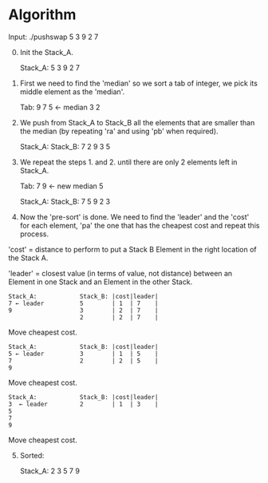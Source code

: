 # Algorithm

Input:
    ./pushswap 5 3 9 2 7

0. Init the Stack_A.

    Stack_A:
    5
    3
    9
    2
    7

1. First we need to find the 'median' so we sort a tab of integer, we
pick its middle element as the 'median'.

    Tab:
    9
    7
    5  ← median
    3
    2

2. We push from Stack_A to Stack_B all the elements that are smaller
than the median (by repeating 'ra' and using 'pb' when required).

    Stack_A:            Stack_B:
    7                   2
    9                   3
    5

3. We repeat the steps 1. and 2. until there are only 2 elements left in Stack_A.

    Tab:
    7
    9  ← new median
    5

    Stack_A:            Stack_B:
    7                   5
    9                   2
                        3

4. Now the 'pre-sort' is done. We need to find the 'leader' and the
'cost' for each element, 'pa' the one that has the cheapest cost and
repeat this process.

'cost' = distance to perform to put a Stack B Element in the right
location of the Stack A.

'leader' = closest value (in terms of value, not distance) between an Element
in one Stack and an Element in the other Stack.

    Stack_A:            Stack_B: |cost|leader|
    7 ← leader          5        | 1  | 7    |
    9                   3        | 2  | 7    |
                        2        | 2  | 7    |

Move cheapest cost.

    Stack_A:            Stack_B: |cost|leader|
    5 ← leader          3        | 1  | 5    |
    7                   2        | 2  | 5    |
    9

Move cheapest cost.

    Stack_A:            Stack_B: |cost|leader|
    3  ← leader         2        | 1  | 3    |
    5
    7
    9

Move cheapest cost.

5. Sorted:

    Stack_A:
    2
    3
    5
    7
    9
